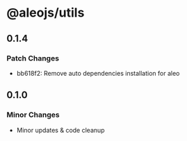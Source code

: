 # @aleojs/utils

## 0.1.4

### Patch Changes

- bb618f2: Remove auto dependencies installation for aleo

## 0.1.0

### Minor Changes

- Minor updates & code cleanup
